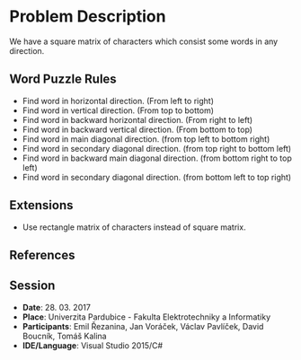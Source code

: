 ﻿# Problem Description
We have a square matrix of characters which consist some words in any direction.

## Word Puzzle Rules

- Find word in horizontal direction. (From left to right)
- Find word in vertical direction. (From top to bottom)
- Find word in backward horizontal direction. (From right to left)
- Find word in backward vertical direction. (From bottom to top)
- Find word in main diagonal direction. (from top left to bottom right)
- Find word in secondary diagonal direction. (from top right to bottom left)
- Find word in backward main diagonal direction. (from bottom right to top left)
- Find word in secondary diagonal direction. (from bottom left to top right)

## Extensions

- Use rectangle matrix of characters instead of square matrix.

## References

## Session

- **Date**: 28. 03. 2017
- **Place**: Univerzita Pardubice - Fakulta Elektrotechniky a Informatiky
- **Participants**: Emil Řezanina, Jan Voráček, Václav Pavlíček, David Boucník, Tomáš Kalina
- **IDE/Language**: Visual Studio 2015/C#